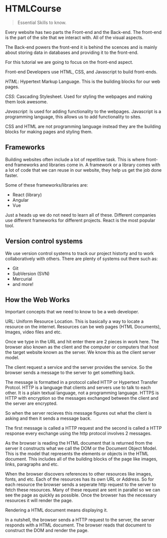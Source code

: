 # HTMLCourse

> Essential Skills to know.

Every website has two parts the Front-end and the Back-end. The front-end is the part of the site that we interact with. All of the visual aspects.

The Back-end powers the front-end it is behind the scences and is mainly about
storing data in databases and providing it to the front-end.

For this tutorial we are going to focus on the front-end aspect.

Front-end Developers use HTML, CSS, and Javascript to build front-ends.

_HTML_: Hypertext Markup Language.
This is the building blocks for our web pages.

_CSS_: Cascading Stylesheet.
Used for styling the webpages and making them look awesome.

_Javascript_: Is used for adding functionality to the webpages. Javascript is a programming language, this allows us to add functionality to sites.

CSS and HTML are not programming language instead they are the building blocks for making pages and styling them.

## Frameworks

Building websites often include a lot of repetitive task. This is where front-end frameworks and libraries come in. A framework or a library comes with a lot of code that we can reuse in our website, they help us get the job done faster.

Some of these frameworks/libraries are:

- React (library)
- Angular
- Vue

Just a heads up we do not need to learn all of these. Different companies use different frameworks for different projects. React is the most popular tool.

## Version control systems

We use version control systems to track our project historty and to work collaboratively with others. There are plenty of systems out there such as:

- Git
- SubVersion (SVN)
- Mercurial
- and more!

## How the Web Works

Important concepts that we need to know to be a web developer.

URL: Uniform Resource Location.
This is basically a way to locate a resource on the internet. Resources can be web pages (HTML Documents), Images, video files and etc.

Once we type in the URL and hit enter there are 2 pieces in work here. The browser also known as the client and the computer or computers that host the target website known as the server. We know this as the client server model.

The client request a service and the server provides the service. So the browser sends a message to the server to get something back.

The message is formatted in a protocol called HTTP or Hypertext Transfer Protcol. HTTP is a language that clients and servers use to talk to each other. It is a plain textual language, not a programming language.
HTTPS is HTTP with encryption so the messages exchanged between the client and the server are encrypted.

So when the server recieves this message figures out what the client is asking and then it sends a message back.

The first message is called a HTTP request and the second is called a HTTP response every exchange using the http protocol involves 2 messages.

As the browser is reading the HTML document that is returned from the server it constructs what we call the DOM or the Document Object Model. This is the model that represents the elements or objects in the HTML document. This includes all of the building blocks of the page like images, links, paragraphs and etc.

When the browser discovers references to other resources like images, fonts, and etc.
Each of the resources has its own URL or Address. So for each resource the browser sends a seperate http request to the server
to fetch these resources. Many of these request are sent in parallel so we can see the page as quickly as possible. Once the browser has the necessary resources it will render the page.

Rendering a HTML document means displaying it.

In a nutshell, the browser sends a HTTP request to the server, the server responds with a HTML document. The browser reads that document to construct the DOM and render the page.
